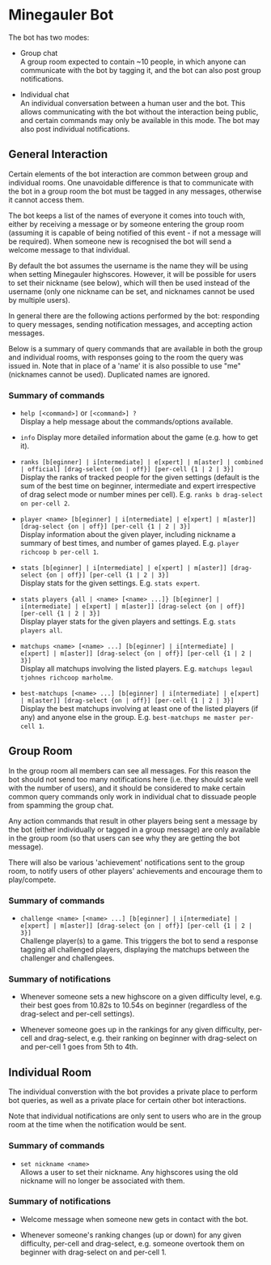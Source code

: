 # Minegauler Bot


The bot has two modes:
 - Group chat  
   A group room expected to contain ~10 people, in which anyone can communicate with the bot by tagging it, and the bot can also post group notifications.

 - Individual chat  
   An individual conversation between a human user and the bot. This allows communicating with the bot without the interaction being public, and certain commands may only be available in this mode. The bot may also post individual notifications.



## General Interaction

Certain elements of the bot interaction are common between group and individual rooms. One unavoidable difference is that to communicate with the bot in a group room the bot must be tagged in any messages, otherwise it cannot access them.

The bot keeps a list of the names of everyone it comes into touch with, either by receiving a message or by someone entering the group room (assuming it is capable of being notified of this event - if not a message will be required). When someone new is recognised the bot will send a welcome message to that individual.

By default the bot assumes the username is the name they will be using when setting Minegauler highscores. However, it will be possible for users to set their nickname (see below), which will then be used instead of the username (only one nickname can be set, and nicknames cannot be used by multiple users).

In general there are the following actions performed by the bot: responding to query messages, sending notification messages, and accepting action messages. 

Below is a summary of query commands that are available in both the group and individual rooms, with responses going to the room the query was issued in. Note that in place of a 'name' it is also possible to use "me" (nicknames cannot be used). Duplicated names are ignored.


### Summary of commands

 - `help [<command>]` or `[<command>] ?`  
   Display a help message about the commands/options available.

 - `info`
   Display more detailed information about the game (e.g. how to get it).

 - `ranks [b[eginner] | i[ntermediate] | e[xpert] | m[aster] | combined | official] [drag-select {on | off}] [per-cell {1 | 2 | 3}]`  
   Display the ranks of tracked people for the given settings (default is the sum of the best time on beginner, intermediate and expert irrespective of drag select mode or number mines per cell). E.g. `ranks b drag-select on per-cell 2`.
   
 - `player <name> [b[eginner] | i[ntermediate] | e[xpert] | m[aster]] [drag-select {on | off}] [per-cell {1 | 2 | 3}]`  
   Display information about the given player, including nickname a summary of best times, and number of games played. E.g. `player richcoop b per-cell 1`.

 - `stats [b[eginner] | i[ntermediate] | e[xpert] | m[aster]] [drag-select {on | off}] [per-cell {1 | 2 | 3}]`  
   Display stats for the given settings. E.g. `stats expert`.

 - `stats players {all | <name> [<name> ...]} [b[eginner] | i[ntermediate] | e[xpert] | m[aster]] [drag-select {on | off}] [per-cell {1 | 2 | 3}]`  
   Display player stats for the given players and settings. E.g. `stats players all`.

 - `matchups <name> [<name> ...] [b[eginner] | i[ntermediate] | e[xpert] | m[aster]] [drag-select {on | off}] [per-cell {1 | 2 | 3}]`  
   Display all matchups involving the listed players. E.g. `matchups legaul tjohnes richcoop marholme`.

 - `best-matchups [<name> ...] [b[eginner] | i[ntermediate] | e[xpert] | m[aster]] [drag-select {on | off}] [per-cell {1 | 2 | 3}]`  
   Display the best matchups involving at least one of the listed players (if any) and anyone else in the group. E.g. `best-matchups me master per-cell 1`.



## Group Room

In the group room all members can see all messages. For this reason the bot should not send too many notifications here (i.e. they should scale well with the number of users), and it should be considered to make certain common query commands only work in individual chat to dissuade people from spamming the group chat.

Any action commands that result in other players being sent a message by the bot (either individually or tagged in a group message) are only available in the group room (so that users can see why they are getting the bot message).

There will also be various 'achievement' notifications sent to the group room, to notify users of other players' achievements and encourage them to play/compete.


### Summary of commands

 - `challenge <name> [<name> ...] [b[eginner] | i[ntermediate] | e[xpert] | m[aster]] [drag-select {on | off}] [per-cell {1 | 2 | 3}]`  
   Challenge player(s) to a game. This triggers the bot to send a response tagging all challenged players, displaying the matchups between the challenger and challengees.


### Summary of notifications

 - Whenever someone sets a new highscore on a given difficulty level, e.g. their best goes from 10.82s to 10.54s on beginner (regardless of the drag-select and per-cell settings).

 - Whenever someone goes up in the rankings for any given difficulty, per-cell and drag-select, e.g. their ranking on beginner with drag-select on and per-cell 1 goes from 5th to 4th.



## Individual Room

The individual converstion with the bot provides a private place to perform bot queries, as well as a private place for certain other bot interactions.

Note that individual notifications are only sent to users who are in the group room at the time when the notification would be sent.


### Summary of commands

 - `set nickname <name>`  
   Allows a user to set their nickname. Any highscores using the old nickname will no longer be associated with them.


### Summary of notifications

 - Welcome message when someone new gets in contact with the bot.
 
 - Whenever someone's ranking changes (up or down) for any given difficulty, per-cell and drag-select, e.g. someone overtook them on beginner with drag-select on and per-cell 1.
